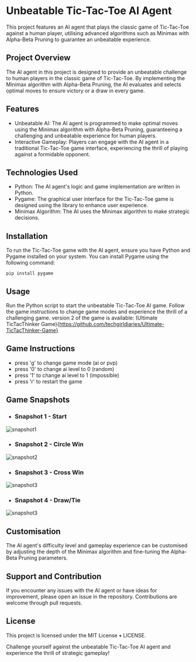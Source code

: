 # Unbeatable Tic-Tac-Toe AI Agent

This project features an AI agent that plays the classic game of Tic-Tac-Toe against a human player, utilising advanced algorithms such as Minimax with Alpha-Beta Pruning to guarantee an unbeatable experience.

## Project Overview
The AI agent in this project is designed to provide an unbeatable challenge to human players in the classic game of Tic-Tac-Toe. By implementing the Minimax algorithm with Alpha-Beta Pruning, the AI evaluates and selects optimal moves to ensure victory or a draw in every game.

## Features
- Unbeatable AI: The AI agent is programmed to make optimal moves using the Minimax algorithm with Alpha-Beta Pruning, guaranteeing a challenging and unbeatable experience for human players.
- Interactive Gameplay: Players can engage with the AI agent in a traditional Tic-Tac-Toe game interface, experiencing the thrill of playing against a formidable opponent.

## Technologies Used
- Python: The AI agent's logic and game implementation are written in Python.
- Pygame: The graphical user interface for the Tic-Tac-Toe game is designed using the library to enhance user experience.
- Minimax Algorithm: The AI uses the Minimax algorithm to make strategic decisions.

## Installation
To run the Tic-Tac-Toe game with the AI agent, ensure you have Python and Pygame installed on your system. You can install Pygame using the following command:

``` pip install pygame ```

## Usage
Run the Python script to start the unbeatable Tic-Tac-Toe AI game. Follow the game instructions to change game modes and experience the thrill of a challenging game. version 2 of the game is available: 
(Ultimate TicTacThinker Game){https://github.com/techgirldiaries/Ultimate-TicTacThinker-Game}

## Game Instructions
- press 'g' to change game mode (ai or pvp)
- press '0' to change ai level to 0 (random)
- press '1' to change ai level to 1 (impossible)
- press 'r' to restart the game

## Game Snapshots

- ### Snapshot 1 - Start
![snapshot1](snapshots/snapshot1.png)

- ### Snapshot 2 - Circle Win
![snapshot2](snapshots/snapshot2.png)

- ### Snapshot 3 - Cross Win
![snapshot3](snapshots/snapshot3.png)

- ### Snapshot 4 - Draw/Tie
![snapshot3](snapshots/snapshot4.png)

## Customisation
The AI agent's difficulty level and gameplay experience can be customised by adjusting the depth of the Minimax algorithm and fine-tuning the Alpha-Beta Pruning parameters.

## Support and Contribution
If you encounter any issues with the AI agent or have ideas for improvement, please open an issue in the repository. Contributions are welcome through pull requests.

## License
This project is licensed under the MIT License • LICENSE.

Challenge yourself against the unbeatable Tic-Tac-Toe AI agent and experience the thrill of strategic gameplay!
